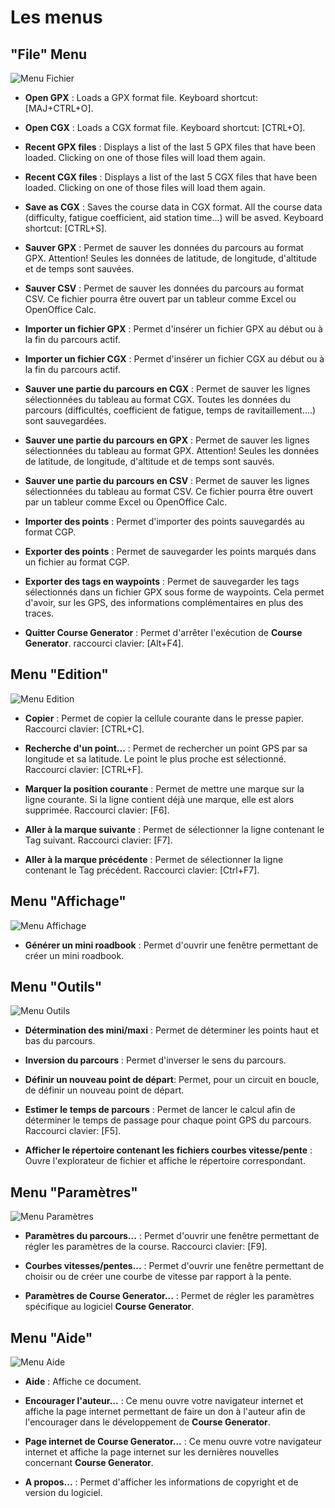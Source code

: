 # Les menus

## "File" Menu

![Menu Fichier](./images/Menu/CG40_Menu_File.png)

* **Open GPX** : Loads a GPX format file. Keyboard shortcut: [MAJ+CTRL+O].

* **Open CGX** : Loads a CGX format file. Keyboard shortcut: [CTRL+O].

* **Recent GPX files** : Displays a list of the last 5 GPX files that have been loaded. Clicking on one of those files will load them again.

* **Recent CGX files** : Displays a list of the last 5 CGX files that have been loaded. Clicking on one of those files will load them again.

* **Save as CGX** : Saves the course data in CGX format.
All the course data (difficulty, fatigue coefficient, aid station time...) will be asved. Keyboard shortcut: [CTRL+S].

* **Sauver GPX** : Permet de sauver les données du parcours au format GPX.
Attention! Seules les données de latitude, de longitude, d'altitude et de temps sont sauvées.

* **Sauver CSV** : Permet de sauver les données du parcours au format CSV.
Ce fichier pourra être ouvert par un tableur comme Excel ou OpenOffice Calc.

* **Importer un fichier GPX** : Permet d'insérer un fichier GPX au début ou à la fin du parcours actif.

* **Importer un fichier CGX** : Permet d'insérer un fichier CGX au début ou à la fin du parcours actif.

* **Sauver une partie du parcours en CGX** : Permet de sauver les lignes sélectionnées du tableau au format CGX.
Toutes les données du parcours (difficultés, coefficient de fatigue, temps de ravitaillement....) sont sauvegardées.

* **Sauver une partie du parcours en GPX** : Permet de sauver les lignes sélectionnées du tableau au format GPX.
Attention! Seules les données de latitude, de longitude, d'altitude et de temps sont sauvés.

* **Sauver une partie du parcours en CSV** : Permet de sauver les lignes sélectionnées du tableau au format CSV.
Ce fichier pourra être ouvert par un tableur comme Excel ou OpenOffice Calc.

* **Importer des points** : Permet d'importer des points sauvegardés au format CGP.

* **Exporter des points** : Permet de sauvegarder les points marqués dans un fichier au format CGP.

* **Exporter des tags en waypoints** : Permet de sauvegarder les tags sélectionnés dans un fichier GPX sous forme de waypoints. Cela permet d'avoir, sur les GPS, des informations complémentaires en plus des traces.

* **Quitter Course Generator** : Permet d'arrêter l'exécution de **Course Generator**. raccourci clavier: [Alt+F4].

## Menu "Edition"

![Menu Edition](./images/Menu/CG40_Menu_Edit.png)

* **Copier** : Permet de copier la cellule courante dans le presse papier. Raccourci clavier: [CTRL+C].

* **Recherche d'un point...** : Permet de rechercher un point GPS par sa longitude et sa latitude. Le point le plus proche est sélectionné. Raccourci clavier: [CTRL+F].

* **Marquer la position courante** : Permet de mettre une marque sur la ligne courante. Si la ligne contient déjà une marque, elle est alors supprimée. Raccourci clavier: [F6].

* **Aller à la marque suivante** : Permet de sélectionner la ligne contenant le Tag suivant. Raccourci clavier: [F7].

* **Aller à la marque précédente** : Permet de sélectionner la ligne contenant le Tag précédent. Raccourci clavier: [Ctrl+F7].

## Menu "Affichage"

![Menu Affichage](./images/Menu/CG40_Menu_Display.png)

* **Générer un mini roadbook** : Permet d'ouvrir une fenêtre permettant de créer un mini roadbook.

## Menu "Outils"

![Menu Outils](./images/Menu/CG40_Menu_Tools.png)

* **Détermination des mini/maxi** : Permet de déterminer les points haut et bas du parcours.

* **Inversion du parcours** : Permet d'inverser le sens du parcours.

* **Définir un nouveau point de départ**: Permet, pour un circuit en boucle, de définir un nouveau point de départ.

* **Estimer le temps de parcours** : Permet de lancer le calcul afin de déterminer le temps de passage pour chaque point GPS du parcours. Raccourci clavier: [F5].

* **Afficher le répertoire contenant les fichiers courbes vitesse/pente** : Ouvre l'explorateur de fichier et affiche le répertoire correspondant.

## Menu "Paramètres"

![Menu Paramètres](./images/Menu/CG40_Menu_Settings.png)

* **Paramètres du parcours...** : Permet d'ouvrir une fenêtre permettant de régler les paramètres de la course. Raccourci clavier: [F9].

* **Courbes vitesses/pentes...** : Permet d'ouvrir une fenêtre permettant de choisir ou de créer une courbe de vitesse par rapport à la pente.

* **Paramètres de Course Generator...** : Permet de régler les paramètres spécifique au logiciel **Course Generator**.

## Menu "Aide"

![Menu Aide](./images/Menu/CG40_Menu_Help.png)

* **Aide** : Affiche ce document.

* **Encourager l'auteur...** : Ce menu ouvre votre navigateur internet et affiche la page internet permettant de faire un don à l'auteur afin de l'encourager dans le développement de **Course Generator**.

* **Page internet de Course Generator...** : Ce menu ouvre votre navigateur internet et affiche la page internet sur les dernières nouvelles concernant **Course Generator**.

* **A propos...** : Permet d'afficher les informations de copyright et de version du logiciel.
